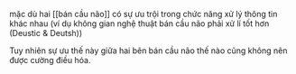 mặc dù hai [[bán cầu não]] có sự ưu trội trong chức năng xử lý thông tin khác nhau (ví dụ không gian nghệ thuật bán cầu não phải xử lí tốt hơn (Deustic & Deutsh))

Tuy nhiên sự ưu thế này giữa hai bên bán cầu não thế nào cũng không nên được cường điều hóa. 
